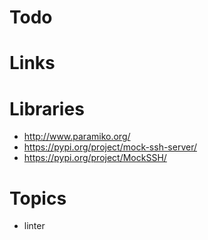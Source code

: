 # Todo

# Links

# Libraries
* http://www.paramiko.org/
* https://pypi.org/project/mock-ssh-server/
* https://pypi.org/project/MockSSH/

# Topics
* linter
